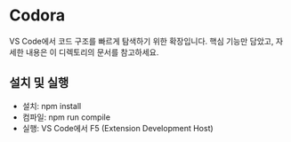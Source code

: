 # Codora

VS Code에서 코드 구조를 빠르게 탐색하기 위한 확장입니다.
핵심 기능만 담았고, 자세한 내용은 이 디렉토리의 문서를 참고하세요.

## 설치 및 실행
- 설치: npm install
- 컴파일: npm run compile
- 실행: VS Code에서 F5 (Extension Development Host)
